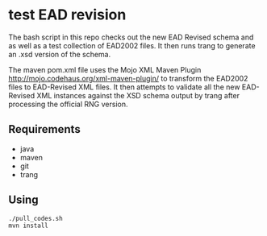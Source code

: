 test EAD revision
=================

The bash script in this repo checks out the new EAD Revised schema
and as well as a test collection of EAD2002 files.  It then runs
trang to generate an .xsd version of the schema.

The maven pom.xml file uses the Mojo XML Maven Plugin
http://mojo.codehaus.org/xml-maven-plugin/ to transform the EAD2002
files to EAD-Revised XML files.  It then attempts to validate all
the new EAD-Revised XML instances against the XSD schema output by
trang after processing the official RNG version.


Requirements
------------

 * java
 * maven
 * git
 * trang

Using
-----

```
./pull_codes.sh
mvn install
```
